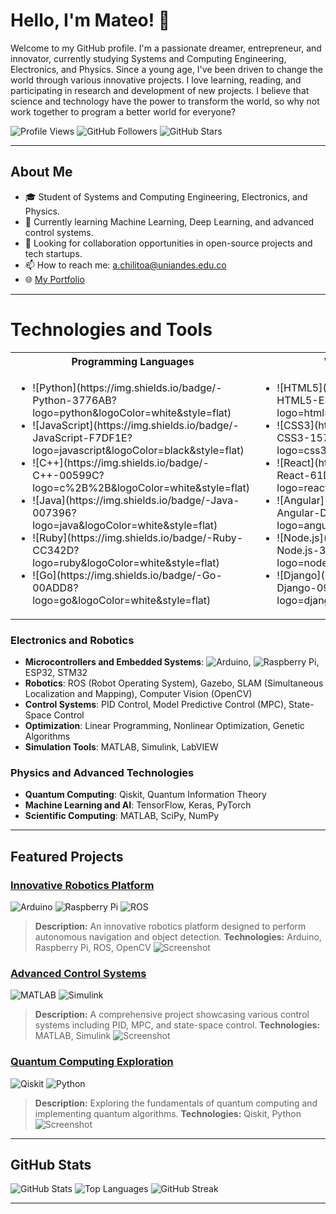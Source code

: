 # Hello, I'm Mateo! 👋

Welcome to my GitHub profile. I'm a passionate dreamer, entrepreneur, and innovator, currently studying Systems and Computing Engineering, Electronics, and Physics. Since a young age, I've been driven to change the world through various innovative projects. I love learning, reading, and participating in research and development of new projects. I believe that science and technology have the power to transform the world, so why not work together to program a better world for everyone?

![Profile Views](https://komarev.com/ghpvc/?username=Mateo2141&style=flat-square)
![GitHub Followers](https://img.shields.io/github/followers/Mateo2141?label=Followers&style=social)
![GitHub Stars](https://img.shields.io/github/stars/Mateo2141?label=Stars&style=social)

---

## About Me

- 🎓 Student of Systems and Computing Engineering, Electronics, and Physics.
- 🌱 Currently learning Machine Learning, Deep Learning, and advanced control systems.
- 💼 Looking for collaboration opportunities in open-source projects and tech startups.
- 📫 How to reach me: [a.chilitoa@uniandes.edu.co](mailto:a.chilitoa@uniandes.edu.co)
- 🌐 [My Portfolio](https://my-portfolio.com)

---
# Technologies and Tools

<table>
  <tr>
    <th>Programming Languages</th>
    <th>Web Development</th>
    <th>Databases</th>
    <th>Other Technologies</th>
  </tr>
  <tr>
    <td>
      <ul>
        <li>![Python](https://img.shields.io/badge/-Python-3776AB?logo=python&logoColor=white&style=flat)</li>
        <li>![JavaScript](https://img.shields.io/badge/-JavaScript-F7DF1E?logo=javascript&logoColor=black&style=flat)</li>
        <li>![C++](https://img.shields.io/badge/-C++-00599C?logo=c%2B%2B&logoColor=white&style=flat)</li>
        <li>![Java](https://img.shields.io/badge/-Java-007396?logo=java&logoColor=white&style=flat)</li>
        <li>![Ruby](https://img.shields.io/badge/-Ruby-CC342D?logo=ruby&logoColor=white&style=flat)</li>
        <li>![Go](https://img.shields.io/badge/-Go-00ADD8?logo=go&logoColor=white&style=flat)</li>
      </ul>
    </td>
    <td>
      <ul>
        <li>![HTML5](https://img.shields.io/badge/-HTML5-E34F26?logo=html5&logoColor=white&style=flat)</li>
        <li>![CSS3](https://img.shields.io/badge/-CSS3-1572B6?logo=css3&logoColor=white&style=flat)</li>
        <li>![React](https://img.shields.io/badge/-React-61DAFB?logo=react&logoColor=black&style=flat)</li>
        <li>![Angular](https://img.shields.io/badge/-Angular-DD0031?logo=angular&logoColor=white&style=flat)</li>
        <li>![Node.js](https://img.shields.io/badge/-Node.js-339933?logo=node.js&logoColor=white&style=flat)</li>
        <li>![Django](https://img.shields.io/badge/-Django-092E20?logo=django&logoColor=white&style=flat)</li>
      </ul>
    </td>
    <td>
      <ul>
        <li>![MySQL](https://img.shields.io/badge/-MySQL-4479A1?logo=mysql&logoColor=white&style=flat)</li>
        <li>![MongoDB](https://img.shields.io/badge/-MongoDB-47A248?logo=mongodb&logoColor=white&style=flat)</li>
        <li>![PostgreSQL](https://img.shields.io/badge/-PostgreSQL-336791?logo=postgresql&logoColor=white&style=flat)</li>
      </ul>
    </td>
    <td>
      <ul>
        <li>![Docker](https://img.shields.io/badge/-Docker-2496ED?logo=docker&logoColor=white&style=flat)</li>
        <li>![Git](https://img.shields.io/badge/-Git-F05032?logo=git&logoColor=white&style=flat)</li>
        <li>![Arduino](https://img.shields.io/badge/-Arduino-00979D?logo=arduino&logoColor=white&style=flat)</li>
        <li>![Raspberry Pi](https://img.shields.io/badge/-Raspberry%20Pi-A22846?logo=raspberry-pi&logoColor=white&style=flat)</li>
      </ul>
    </td>
  </tr>
</table>

### Electronics and Robotics
- **Microcontrollers and Embedded Systems**: ![Arduino](https://img.shields.io/badge/-Arduino-00979D?logo=arduino&logoColor=white&style=flat), ![Raspberry Pi](https://img.shields.io/badge/-Raspberry%20Pi-A22846?logo=raspberry-pi&logoColor=white&style=flat), ESP32, STM32
- **Robotics**: ROS (Robot Operating System), Gazebo, SLAM (Simultaneous Localization and Mapping), Computer Vision (OpenCV)
- **Control Systems**: PID Control, Model Predictive Control (MPC), State-Space Control
- **Optimization**: Linear Programming, Nonlinear Optimization, Genetic Algorithms
- **Simulation Tools**: MATLAB, Simulink, LabVIEW

### Physics and Advanced Technologies
- **Quantum Computing**: Qiskit, Quantum Information Theory
- **Machine Learning and AI**: TensorFlow, Keras, PyTorch
- **Scientific Computing**: MATLAB, SciPy, NumPy

---

## Featured Projects

### [Innovative Robotics Platform](https://github.com/Mateo2141/innovative-robotics-platform)
![Arduino](https://img.shields.io/badge/Arduino-00979D?style=flat&logo=arduino&logoColor=white) ![Raspberry Pi](https://img.shields.io/badge/Raspberry%20Pi-A22846?style=flat&logo=raspberry-pi&logoColor=white) ![ROS](https://img.shields.io/badge/ROS-22314E?style=flat&logo=ros&logoColor=white)
> **Description:** An innovative robotics platform designed to perform autonomous navigation and object detection.
> **Technologies:** Arduino, Raspberry Pi, ROS, OpenCV
> ![Screenshot](path/to/screenshot1.png)

### [Advanced Control Systems](https://github.com/Mateo2141/advanced-control-systems)
![MATLAB](https://img.shields.io/badge/MATLAB-0076A8?style=flat&logo=mathworks&logoColor=white) ![Simulink](https://img.shields.io/badge/Simulink-0076A8?style=flat&logo=mathworks&logoColor=white)
> **Description:** A comprehensive project showcasing various control systems including PID, MPC, and state-space control.
> **Technologies:** MATLAB, Simulink
> ![Screenshot](path/to/screenshot2.png)

### [Quantum Computing Exploration](https://github.com/Mateo2141/quantum-computing-exploration)
![Qiskit](https://img.shields.io/badge/Qiskit-6929C4?style=flat&logo=IBM&logoColor=white) ![Python](https://img.shields.io/badge/Python-3776AB?style=flat&logo=python&logoColor=white)
> **Description:** Exploring the fundamentals of quantum computing and implementing quantum algorithms.
> **Technologies:** Qiskit, Python
> ![Screenshot](path/to/screenshot3.png)

---

## GitHub Stats

![GitHub Stats](https://github-readme-stats.vercel.app/api?username=Mateo2141&show_icons=true&theme=radical)
![Top Languages](https://github-readme-stats.vercel.app/api/top-langs/?username=Mateo2141&layout=compact&theme=radical)
![GitHub Streak](https://github-readme-streak-stats.herokuapp.com/?user=Mateo2141&theme=radical)

---

